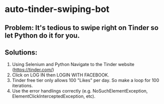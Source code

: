 # auto-tinder-swiping-bot
## Problem: It's tedious to swipe right on Tinder so let Python do it for you.
## Solutions:
1. Using Selenium and Python Navigate to the Tinder website (https://tinder.com/) 
2. Click on LOG IN then LOGIN WITH FACEBOOK.
3. Tinder free tier only allows 100 "Likes" per day. So make a loop for 100 iterations.
4. Use the error handlings correctly (e.g. NoSuchElementException, ElementClickInterceptedException, etc).
